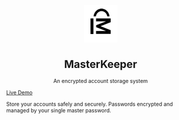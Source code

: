<div align="center">

<img src="./static/favicon.png" style="height: 100px" />

# MasterKeeper

An encrypted account storage system

</div>

[Live Demo](https://masterkeeper.herokuapp.com/)

Store your accounts safely and securely. Passwords encrypted and managed by your single master password.